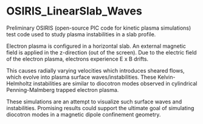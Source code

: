 # OSIRIS_LinearSlab_Waves
Preliminary OSIRIS (open-source PIC code for kinetic plasma simulations) test code used to study plasma instabilities in a slab profile. 

Electron plasma is configured in a horizontal slab. An external magnetic field is applied in the z-direction (out of the screen). Due to the electric field of the electron plasma, electrons experience E x B drifts. 

This causes radially varying velocities which introduces sheared flows, which evolve into plasma surface waves/instabilities. These Kelvin-Helmholtz instabilities are similar to diocotron modes observed in cylindrical Penning-Malmberg trapped electron plasma. 

These simulations are an attempt to visualize such surface waves and instabilities. Promising results could support the ultimate goal of simulating diocotron modes in a magnetic dipole confinement geometry.
